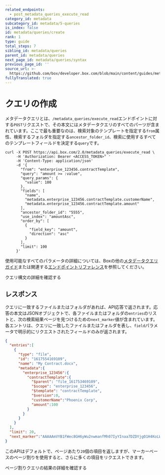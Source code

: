 ```yaml
---
related_endpoints:
  - post_metadata_queries_execute_read
category_id: metadata
subcategory_id: metadata/5-queries
is_index: false
id: metadata/queries/create
rank: 1
type: guide
total_steps: 7
sibling_id: metadata/queries
parent_id: metadata/queries
next_page_id: metadata/queries/syntax
previous_page_id: ''
source_url: >-
  https://github.com/box/developer.box.com/blob/main/content/guides/metadata/5-queries/1-create.md
fullyTranslated: true
---
```

# クエリの作成

メタデータクエリとは、`/metadata_queries/execute_read`エンドポイントに対する`POST`リクエストで、その本文にはメタデータクエリのすべてのパーツが含まれています。ここで最も重要なのは、検索対象のテンプレートを指定する`from`属性、検索するフォルダを指定する`ancestor_folder_id`、検索に使用するすべてのテンプレートフィールドを決定する`query`です。

```curl
curl -X POST https://api.box.com/2.0/metadata_queries/execute_read \
     -H 'Authorization: Bearer <ACCESS_TOKEN>" '
     -H 'Content-Type: application/json'
     -d '{
       "from": "enterprise_123456.contractTemplate",
       "query": "amount >= :value",
       "query_params": {
         "value": 100
       },
       "fields": [
         "name",
         "metadata.enterprise_123456.contractTemplate.customerName",
         "metadata.enterprise_123456.contractTemplate.amount" 
       ],
       "ancestor_folder_id": "5555",
       "use_index": "amountAsc",
       "order_by": [
         {
           "field_key": "amount",
           "direction": "asc"
         }
       ],
       "limit": 100
     }'
```

使用可能なすべてのパラメータの詳細については、Boxの他の[メタデータクエリガイド](g://metadata/queries)または関連する[エンドポイントリファレンス](e://post_metadata_queries_execute_read)を参照してください。

<CTA to="g://metadata/queries/syntax">

クエリ構文の詳細を確認する

</CTA>

## レスポンス

クエリに一致するファイルまたはフォルダがあれば、API応答で返されます。応答の本文はJSONオブジェクトで、各ファイルまたはフォルダの`entries`のリストと、次の検索結果ページを見つけるための`next_marker`値が含まれています。各エントリは、クエリに一致したファイルまたはフォルダを表し、`field`パラメータで明示的にリクエストされたフィールドのみが返されます。

```json
{
  "entries":[
    {
      "type": "file",
      "id": "1617554169109",
      "name": "My Contract.docx",
      "metadata":{
        "enterprise_123456":{
          "contractTemplate":{
            "$parent": "file_161753469109",
            "$scope": "enterprise_123456",
            "$template": "contractTemplate",
            "$version":0,
            "customerName":"Phoenix Corp",
            "amount":100
          }
        }
      }
    }
  ],
  "limit": 20,
  "next_marker":"AAAAAmVYB1FWec8GH6yWu2nwmanfMh07IyYInaa7DZDYjgO1H4KoLW29vPlLY173OKsci6h6xGh61gG73gnaxoS+o0BbI1/h6le6cikjlupVhASwJ2Cj0tOD9wlnrUMHHw3/ISf+uuACzrOMhN6d5fYrbidPzS6MdhJOejuYlvsg4tcBYzjauP3+VU51p77HFAIuObnJT0ff"
}
```

このAPIはデフォルトで、ページあたり`20`個の項目を返しますが、マーカーベースのページ割りを使用すると、さらに多くの項目をリクエストできます。

<CTA to="g://metadata/queries/pagination">

ページ割りクエリの結果の詳細を確認する

</CTA>
